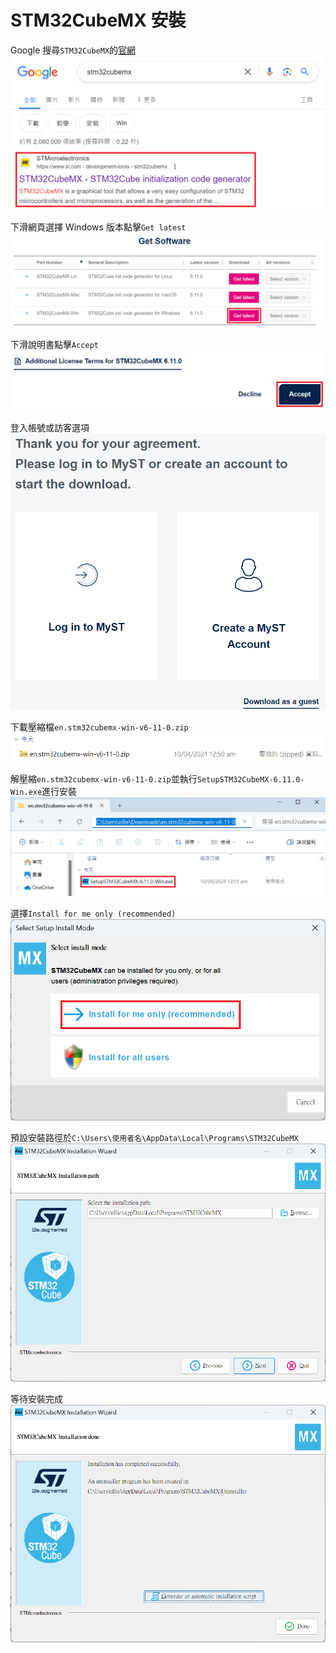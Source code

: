 # STM32CubeMX 安裝  
Google 搜尋`STM32CubeMX`的[官網](https://www.st.com/en/development-tools/stm32cubemx.html)
![CubeMX1.png](pictures/CubeMX1.png "CubeMX1.png")
  
下滑網頁選擇 Windows 版本點擊`Get latest`
![CubeMX2.png](pictures/CubeMX2.png "CubeMX2.png")
  
下滑說明書點擊`Accept`
![CubeMX3.png](pictures/CubeMX3.png "CubeMX3.png")
  
登入帳號或訪客選項
![CubeMX4.png](pictures/CubeMX4.png "CubeMX4.png")
  
下載壓縮檔`en.stm32cubemx-win-v6-11-0.zip`
![CubeMX5.png](pictures/CubeMX5.png "CubeMX5.png")
  
解壓縮`en.stm32cubemx-win-v6-11-0.zip`並執行`SetupSTM32CubeMX-6.11.0-Win.exe`進行安裝
![CubeMX6.png](pictures/CubeMX6.png "CubeMX6.png")
  
選擇`Install for me only (recommended)`
![CubeMX7.png](pictures/CubeMX7.png "CubeMX7.png")
  
預設安裝路徑於`C:\Users\使用者名\AppData\Local\Programs\STM32CubeMX`
![CubeMX8.png](pictures/CubeMX8.png "CubeMX8.png")
  
等待安裝完成
![CubeMX9.png](pictures/CubeMX9.png "CubeMX9.png")